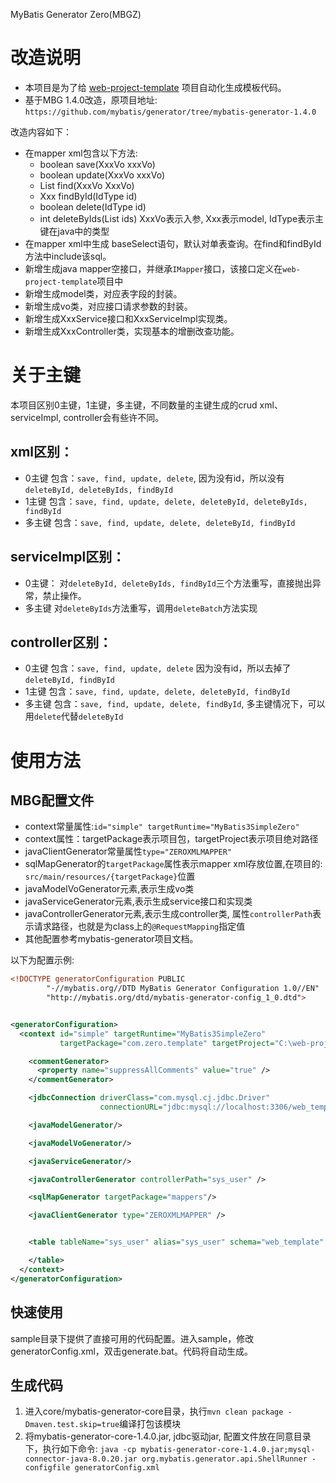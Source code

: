 MyBatis Generator Zero(MBGZ)

# 改造说明

- 本项目是为了给 [web-project-template](https://github.com/giiiiiithub/web-project-template) 项目自动化生成模板代码。
- 基于MBG 1.4.0改造，原项目地址: `https://github.com/mybatis/generator/tree/mybatis-generator-1.4.0`

改造内容如下：
- 在mapper xml包含以下方法:
    - boolean save(XxxVo xxxVo)
    - boolean update(XxxVo xxxVo)
    - List<Xxx> find(XxxVo XxxVo)
    - Xxx findById(IdType id)
    - boolean delete(IdType id)
    - int deleteByIds(List<XType> ids)
    XxxVo表示入参, Xxx表示model, IdType表示主键在java中的类型
- 在mapper xml中生成 baseSelect语句，默认对单表查询。在find和findById方法中include该sql。
- 新增生成java mapper空接口，并继承`IMapper`接口，该接口定义在`web-project-template`项目中
- 新增生成model类，对应表字段的封装。
- 新增生成vo类，对应接口请求参数的封装。
- 新增生成XxxService接口和XxxServiceImpl实现类。
- 新增生成XxxController类，实现基本的增删改查功能。

# 关于主键

本项目区别0主键，1主键，多主键，不同数量的主键生成的crud xml、serviceImpl, controller会有些许不同。

## xml区别：
- 0主键 包含：`save, find, update, delete`, 因为没有id，所以没有`deleteById, deleteByIds, findById`
- 1主键 包含：`save, find, update, delete, deleteById, deleteByIds, findById`
- 多主键 包含：`save, find, update, delete, deleteById, findById`

## serviceImpl区别：
- 0主键： 对`deleteById, deleteByIds, findById`三个方法重写，直接抛出异常，禁止操作。
- 多主键 对`deleteByIds`方法重写，调用`deleteBatch`方法实现

## controller区别：
- 0主键 包含：`save, find, update, delete` 因为没有id，所以去掉了`deleteById, findById`
- 1主键 包含：`save, find, update, delete, deleteById, findById`
- 多主键 包含：`save, find, update, delete, findById`, 多主键情况下，可以用`delete`代替`deleteById`

# 使用方法

##  MBG配置文件
- context常量属性:`id="simple" targetRuntime="MyBatis3SimpleZero"`
- context属性：targetPackage表示项目包，targetProject表示项目绝对路径
- javaClientGenerator常量属性`type="ZEROXMLMAPPER"`
- sqlMapGenerator的`targetPackage`属性表示mapper xml存放位置,在项目的: `src/main/resources/{targetPackage}`位置
- javaModelVoGenerator元素,表示生成vo类
- javaServiceGenerator元素,表示生成service接口和实现类
- javaControllerGenerator元素,表示生成controller类, 属性`controllerPath`表示请求路径，也就是为class上的`@RequestMapping`指定值
- 其他配置参考mybatis-generator项目文档。

以下为配置示例:
```xml
<!DOCTYPE generatorConfiguration PUBLIC
        "-//mybatis.org//DTD MyBatis Generator Configuration 1.0//EN"
        "http://mybatis.org/dtd/mybatis-generator-config_1_0.dtd">


<generatorConfiguration>
  <context id="simple" targetRuntime="MyBatis3SimpleZero"
           targetPackage="com.zero.template" targetProject="C:\web-project-template">

    <commentGenerator>
      <property name="suppressAllComments" value="true" />
    </commentGenerator>

    <jdbcConnection driverClass="com.mysql.cj.jdbc.Driver"
                    connectionURL="jdbc:mysql://localhost:3306/web_template?user=xxxx&amp;password=yyyy" />

    <javaModelGenerator/>

    <javaModelVoGenerator/>

    <javaServiceGenerator/>

    <javaControllerGenerator controllerPath="sys_user" />

    <sqlMapGenerator targetPackage="mappers"/>

    <javaClientGenerator type="ZEROXMLMAPPER" />


    <table tableName="sys_user" alias="sys_user" schema="web_template" catalog="web_template">

    </table>
  </context>
</generatorConfiguration>

```

## 快速使用

sample目录下提供了直接可用的代码配置。进入sample，修改generatorConfig.xml，双击generate.bat。代码将自动生成。


## 生成代码
1. 进入core/mybatis-generator-core目录，执行`mvn clean package -Dmaven.test.skip=true`编译打包该模块
2. 将mybatis-generator-core-1.4.0.jar, jdbc驱动jar, 配置文件放在同意目录下，执行如下命令:
`java -cp mybatis-generator-core-1.4.0.jar;mysql-connector-java-8.0.20.jar org.mybatis.generator.api.ShellRunner -configfile generatorConfig.xml`